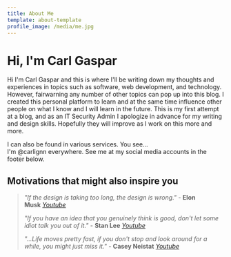 ```yaml
---
title: About Me
template: about-template
profile_image: /media/me.jpg
---
```

# Hi, I'm Carl Gaspar

Hi I'm Carl Gaspar and this is where I'll be writing down my thoughts and experiences in topics such as software, web development, and technology. However, fairwarning any number of other topics can pop up into this blog. I created this personal platform to learn and at the same time influence other people on what I know and I will learn in the future. This is my first attempt at a blog, and as an IT Security Admin I apologize in advance for my writing and design skills. Hopefully they will improve as I work on this more and more.

I can also be found in various services. You see... I'm @carlignn everywhere. See me at my social media accounts in the footer below.

## Motivations that might also inspire you

> *"If the design is taking too long, the design is wrong."* - **Elon Musk** *[Youtube](https://www.youtube.com/watch?v=cIQ36Kt7UVg&t=1m57s)*
>
> *"If you have an idea that you genuinely think is good, don't let some idiot talk you out of it."* - **Stan Lee** *[Youtube](https://www.youtube.com/watch?v=By_Cn5ixYLg&t=3m43s)*
>
> *"...Life moves pretty fast, if you don't stop and look around for a while, you might just miss it." -* **Casey Neistat** *[Youtube](https://www.youtube.com/watch?v=1wBsKxwzPyo&t=9m20s)*